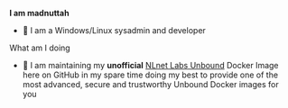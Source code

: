 **I am madnuttah**

- 💚 I am a Windows/Linux sysadmin and developer

What am I doing

- 🧪 I am maintaining my **unofficial** [NLnet Labs Unbound](https://github.com/NLnetLabs/unbound) Docker Image here on GitHub in my spare time doing my best to provide one of the most advanced, secure and trustworthy Unbound Docker images for you
